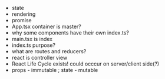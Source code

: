 - state
- rendering
- promise
- App.tsx container is master?
- why some components have their own index.ts?
- main.tsx is index
- index.ts purpose?
- what are routes and reducers?
- react is controller view
- React Life Cycle exists! could occcur on server/client side(?)
- props - immutable ; state - mutable